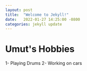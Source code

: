 ```yaml
---
layout: post
title:  "Welcome to Jekyll!"
date:   2022-01-27 14:25:00 -0800
categories: jekyll update
---
```

# Umut's Hobbies #
1- Playing Drums
2- Working on cars


[jekyll-docs]: https://jekyllrb.com/docs/home
[jekyll-gh]:   https://github.com/jekyll/jekyll
[jekyll-talk]: https://talk.jekyllrb.com/
